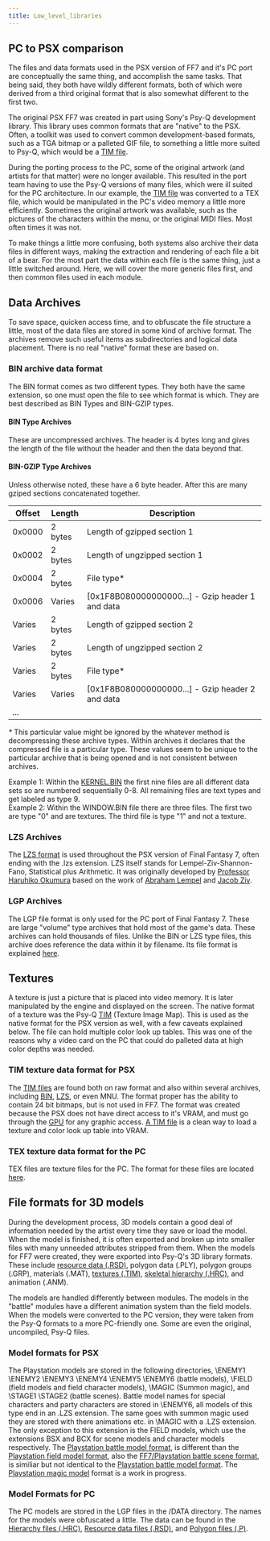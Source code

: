 ```yaml
---
title: Low_level_libraries
---
```


## PC to PSX comparison

The files and data formats used in the PSX version of FF7 and it's PC port are conceptually the same thing, and accomplish the same tasks. That being said, they both have wildly different formats, both of which were derived from a third original format that is also somewhat different to the first two.

The original PSX FF7 was created in part using Sony's Psy-Q development library. This library uses common formats that are "native" to the PSX. Often, a toolkit was used to convert common development-based formats, such as a TGA bitmap or a palleted GIF file, to something a little more suited to Psy-Q, which would be a [TIM file](../../PSX/TIM_format.md).

During the porting process to the PC, some of the original artwork (and artists for that matter) were no longer available. This resulted in the port team having to use the Psy-Q versions of many files, which were ill suited for the PC architecture. In our example, the [TIM file](../../PSX/TIM_format.md) was converted to a TEX file, which would be manipulated in the PC's video memory a little more efficiently. Sometimes the original artwork was available, such as the pictures of the characters within the menu, or the original MIDI files. Most often times it was not.

To make things a little more confusing, both systems also archive their data files in different ways, making the extraction and rendering of each file a bit of a bear. For the most part the data within each file is the same thing, just a little switched around. Here, we will cover the more generic files first, and then common files used in each module.

## Data Archives

To save space, quicken access time, and to obfuscate the file structure a little, most of the data files are stored in some kind of archive format. The archives remove such useful items as subdirectories and logical data placement. There is no real "native" format these are based on.

### BIN archive data format

The BIN format comes as two different types. They both have the same extension, so one must open the file to see which format is which. They are best described as BIN Types and BIN-GZIP types.

#### BIN Type Archives

These are uncompressed archives. The header is 4 bytes long and gives the length of the file without the header and then the data beyond that.

#### BIN-GZIP Type Archives

Unless otherwise noted, these have a 6 byte header. After this are many gziped sections concatenated together.

| Offset | Length  | Description                                        |
|--------|---------|----------------------------------------------------|
| 0x0000 | 2 bytes | Length of gzipped section 1                        |
| 0x0002 | 2 bytes | Length of ungzipped section 1                      |
| 0x0004 | 2 bytes | File type\*                                        |
| 0x0006 | Varies  | \[0x1F8B080000000000...\] - Gzip header 1 and data |
| Varies | 2 bytes | Length of gzipped section 2                        |
| Varies | 2 bytes | Length of ungzipped section 2                      |
| Varies | 2 bytes | File type\*                                        |
| Varies | Varies  | \[0x1F8B080000000000...\] - Gzip header 2 and data |
| ...    |         |                                                    |

  
*\** This particular value might be ignored by the whatever method is decompressing these archive types. Within archives it declares that the compressed file is a particular type. These values seem to be unique to the particular archive that is being opened and is not consistent between archives.

Example 1: Within the [KERNEL.BIN](Kernel.bin.md) the first nine files are all different data sets so are numbered sequentially 0-8. All remaining files are text types and get labeled as type 9.  
Example 2: Within the WINDOW.BIN file there are three files. The first two are type "0" and are textures. The third file is type "1" and not a texture.

### LZS Archives

The [LZS format](../LZS_format.md) is used throughout the PSX version of Final Fantasy 7, often ending with the .lzs extension. LZS itself stands for Lempel-Ziv-Shannon-Fano, Statistical plus Arithmetic. It was originally developed by [Professor Haruhiko Okumura](http://oku.edu.mie-u.ac.jp/~okumura/index-e.html) based on the work of [Abraham Lempel](http://www.hpl.hp.com/about/bios/abraham_lempel.html) and [Jacob Ziv](http://www.marconifoundation.org/pages/dynamic/fellows/fellow_details.php?roster_id=23).

### LGP Archives

The LGP file format is only used for the PC port of Final Fantasy 7. These are large "volume" type archives that hold most of the game's data. These archives can hold thousands of files. Unlike the BIN or LZS type files, this archive does reference the data within it by filename. Its file format is explained [here](../LGP_format.md).

## Textures

A texture is just a picture that is placed into video memory. It is later manipulated by the engine and displayed on the screen. The native format of a texture was the Psy-Q [TIM](../../PSX/TIM_format.md) (Texture Image Map). This is used as the native format for the PSX version as well, with a few caveats explained below. The file can hold multiple color look up tables. This was one of the reasons why a video card on the PC that could do palleted data at high color depths was needed.

### TIM texture data format for PSX

The [TIM files](../../PSX/TIM_format.md) are found both on raw format and also within several archives, including [BIN](Low_level_libraries.md#BIN_archive_data_format), [LZS](Low_level_libraries.md#LZS_Archives), or even MNU. The format proper has the ability to contain 24 bit bitmaps, but is not used in FF7. The format was created because the PSX does not have direct access to it's VRAM, and must go through the [GPU](../../PSX/GPU.md) for any graphic access. [A TIM file](../../PSX/TIM_format.md) is a clean way to load a texture and color look up table into VRAM.

### TEX texture data format for the PC

TEX files are texture files for the PC. The format for these files are located [here](../TEX_format.md).

## File formats for 3D models

During the development process, 3D models contain a good deal of information needed by the artist every time they save or load the model. When the model is finished, it is often exported and broken up into smaller files with many unneeded attributes stripped from them. When the models for FF7 were created, they were exported into Psy-Q's 3D library formats. These include [resource data (.RSD)](PSX/RSD "wikilink"), polygon data (.PLY), polygon groups (.GRP), materials (.MAT), [textures (.TIM)](PSX/TIM_file "wikilink"), [skeletal hierarchy (.HRC)](PSX/HRC "wikilink"), and animation (.ANM).

The models are handled differently between modules. The models in the "battle" modules have a different animation system than the field models. When the models were converted to the PC version, they were taken from the Psy-Q formats to a more PC-friendly one. Some are even the original, uncompiled, Psy-Q files.

### Model formats for PSX

The Playstation models are stored in the following directories, \\ENEMY1 \\ENEMY2 \\ENEMY3 \\ENEMY4 \\ENEMY5 \\ENEMY6 (battle models), \\FIELD (field models and field character models), \\MAGIC (Summon magic), and \\STAGE1 \\STAGE2 (battle scenes). Battle model names for special characters and party characters are stored in \\ENEMY6, all models of this type end in an .LZS extension. The same goes with summon magic used they are stored with there animations etc. in \\MAGIC with a .LZS extension. The only exception to this extension is the FIELD models, which use the extensions BSX and BCX for scene models and character models respectively. The [Playstation battle model format](../Playstation_Battle_Model_Format.md), is different than the [Playstation field model format](../Field/BSX.md), also the [FF7/Playstation battle scene format](../Playstation_battle_scene_format.md), is similiar but not identical to the [Playstation battle model format](../Playstation_Battle_Model_Format.md). The [Playstation magic model](../Playstation_magic_model.md) format is a work in progress.

### Model Formats for PC

The PC models are stored in the LGP files in the /DATA directory. The names for the models were obfuscated a little. The data can be found in the [Hierarchy files (.HRC)](PSX/HRC "wikilink"), [Resource data files (.RSD)](PSX/RSD "wikilink"), and [Polygon files (.P)](FF7/P "wikilink").
